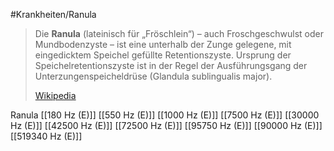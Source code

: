 #Krankheiten/Ranula

> Die **Ranula** (lateinisch für „Fröschlein“) – auch Froschgeschwulst oder Mundbodenzyste – ist eine unterhalb der Zunge gelegene, mit eingedicktem Speichel gefüllte Retentionszyste. Ursprung der Speichelretentionszyste ist in der Regel der Ausführungsgang der Unterzungenspeicheldrüse (Glandula sublingualis major).
>
> [Wikipedia](https://de.wikipedia.org/wiki/Ranula)

Ranula
[[180 Hz (E)]]
[[550 Hz (E)]]
[[1000 Hz (E)]]
[[7500 Hz (E)]]
[[30000 Hz (E)]]
[[42500 Hz (E)]]
[[72500 Hz (E)]]
[[95750 Hz (E)]]
[[90000 Hz (E)]]
[[519340 Hz (E)]]